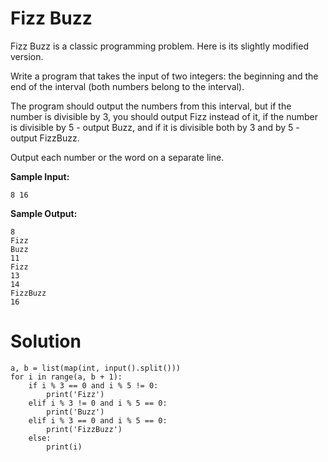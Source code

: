 # Fizz Buzz

Fizz Buzz is a classic programming problem. Here is its slightly modified version.

Write a program that takes the input of two integers: the beginning and the end of the interval (both numbers belong to
the interval).

The program should output the numbers from this interval, but if the number is divisible by 3, you should output Fizz
instead of it, if the number is divisible by 5 - output Buzz, and if it is divisible both by 3 and by 5 - output
FizzBuzz.

Output each number or the word on a separate line.

**Sample Input:**

```
8 16
```

**Sample Output:**

```
8
Fizz
Buzz
11
Fizz
13
14
FizzBuzz
16
```

# Solution

```
a, b = list(map(int, input().split()))
for i in range(a, b + 1):
    if i % 3 == 0 and i % 5 != 0:
        print('Fizz')
    elif i % 3 != 0 and i % 5 == 0:
        print('Buzz')
    elif i % 3 == 0 and i % 5 == 0:
        print('FizzBuzz')
    else:
        print(i)
```